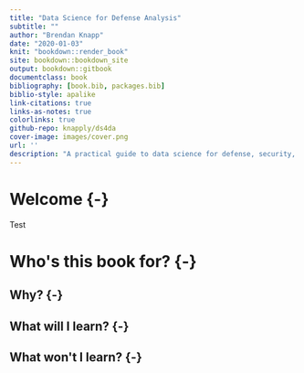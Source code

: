 ```yaml
---
title: "Data Science for Defense Analysis"
subtitle: ""
author: "Brendan Knapp"
date: "2020-01-03"
knit: "bookdown::render_book"
site: bookdown::bookdown_site
output: bookdown::gitbook
documentclass: book
bibliography: [book.bib, packages.bib]
biblio-style: apalike
link-citations: true
links-as-notes: true
colorlinks: true
github-repo: knapply/ds4da
cover-image: images/cover.png
url: ''
description: "A practical guide to data science for defense, security, intelligence, and law enforcement analysts."
---
```




# Welcome {-}

Test

# Who's this book for? {-}

## Why? {-}

## What will I learn? {-}

## What won't I learn? {-}
